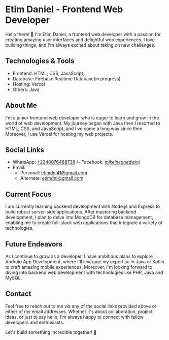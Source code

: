 # Etim Daniel - Frontend Web Developer

Hello there! 👋 I'm Etim Daniel, a frontend web developer with a passion for creating amazing user interfaces and delightful web experiences. I love building things, and I'm always excited about taking on new challenges.

## Technologies & Tools

- Frontend: HTML, CSS, JavaScript,
- Database: Firebase Realtime Database(in progress)
- Hosting: Vercel
- Others: Java

## About Me

I'm a junior frontend web developer who is eager to learn and grow in the world of web development. My journey began with Java then I resorted to HTML, CSS, and JavaScript, and I've come a long way since then. Moreover, I use Vercel for hosting my web projects.

## Social Links

- WhatsApp: [+2348076488738](https://wa.me/2348025089292)
/*- Facebook: [mikelneonedwin](https://fb.me/mikelneonedwin)*/
- Email: 
  - Personal: [etimdnl41@gmail.com](mailto:etimdnl41@gmail.com)
  - Alternate: [etimdnl@gmail.com](mailto:etimdnl@gmail.com)

## Current Focus

I am currently learning backend development with Node.js and Express to build robust server-side applications. After mastering backend development, I plan to delve into MongoDB for database management, enabling me to create full-stack web applications that integrate a variety of technologies.

## Future Endeavors

As I continue to grow as a developer, I have ambitious plans to explore Android App Development, where I'll leverage my expertise in Java or Kotlin to craft amazing mobile experiences. Moreover, I'm looking forward to diving into backend web development with technologies like PHP, Java and MySQL.

## Contact

Feel free to reach out to me via any of the social links provided above or either of my email addresses. Whether it's about collaboration, project ideas, or just to say hello, I'm always happy to connect with fellow developers and enthusiasts.

Let's build something incredible together! 🚀
